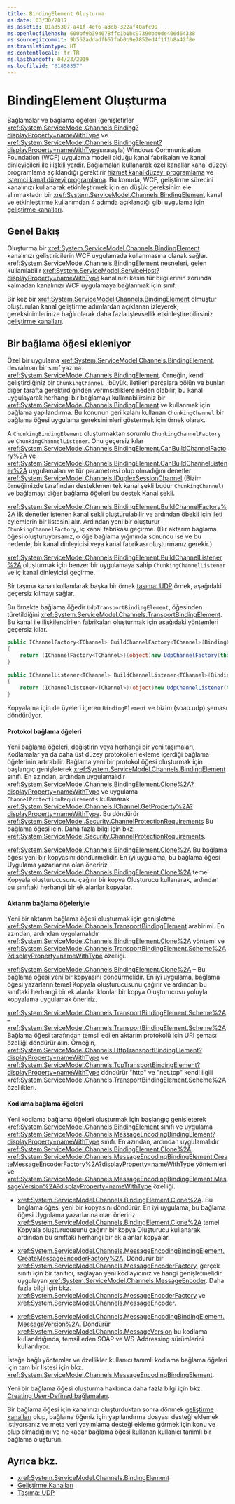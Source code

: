 ```yaml
---
title: BindingElement Oluşturma
ms.date: 03/30/2017
ms.assetid: 01a35307-a41f-4ef6-a3db-322af40afc99
ms.openlocfilehash: 600bf9b394078ffc1b1bc97390bd0de406d64338
ms.sourcegitcommit: 9b552addadfb57fab0b9e7852ed4f1f1b8a42f8e
ms.translationtype: HT
ms.contentlocale: tr-TR
ms.lasthandoff: 04/23/2019
ms.locfileid: "61858357"
---
```

# <a name="creating-a-bindingelement"></a>BindingElement Oluşturma
Bağlamalar ve bağlama öğeleri (genişletirler <xref:System.ServiceModel.Channels.Binding?displayProperty=nameWithType> ve <xref:System.ServiceModel.Channels.BindingElement?displayProperty=nameWithType>sırasıyla) Windows Communication Foundation (WCF) uygulama modeli olduğu kanal fabrikaları ve kanal dinleyicileri ile ilişkili yerdir. Bağlamaları kullanarak özel kanallar kanal düzeyi programlama açıklandığı gerektirir [hizmet kanal düzeyi programlama](../../../../docs/framework/wcf/extending/service-channel-level-programming.md) ve [istemci kanal düzeyi programlama](../../../../docs/framework/wcf/extending/client-channel-level-programming.md). Bu konuda, WCF, geliştirme sürecini kanalınızı kullanarak etkinleştirmek için en düşük gereksinim ele alınmaktadır bir <xref:System.ServiceModel.Channels.BindingElement> kanal ve etkinleştirme kullanımdan 4 adımda açıklandığı gibi uygulama için [geliştirme kanalları](../../../../docs/framework/wcf/extending/developing-channels.md).  
  
## <a name="overview"></a>Genel Bakış  
 Oluşturma bir <xref:System.ServiceModel.Channels.BindingElement> kanalınızı geliştiricilerin WCF uygulamada kullanmasına olanak sağlar. <xref:System.ServiceModel.Channels.BindingElement> nesneleri, gelen kullanılabilir <xref:System.ServiceModel.ServiceHost?displayProperty=nameWithType> kanalınızı kesin tür bilgilerinin zorunda kalmadan kanalınızı WCF uygulamaya bağlanmak için sınıf.  
  
 Bir kez bir <xref:System.ServiceModel.Channels.BindingElement> olmuştur oluşturulan kanal geliştirme adımlardan açıklanan izleyerek, gereksinimlerinize bağlı olarak daha fazla işlevsellik etkinleştirebilirsiniz [geliştirme kanalları](../../../../docs/framework/wcf/extending/developing-channels.md).  
  
## <a name="adding-a-binding-element"></a>Bir bağlama öğesi ekleniyor  
 Özel bir uygulama <xref:System.ServiceModel.Channels.BindingElement>, devralınan bir sınıf yazma <xref:System.ServiceModel.Channels.BindingElement>. Örneğin, kendi geliştirdiğiniz bir `ChunkingChannel` , büyük, iletileri parçalara bölün ve bunları diğer tarafta gerektirdiğinden verimsizliklere neden olabilir, bu kanal uygulayarak herhangi bir bağlamayı kullanabilirsiniz bir <xref:System.ServiceModel.Channels.BindingElement> ve kullanmak için bağlama yapılandırma. Bu konunun geri kalanı kullanan `ChunkingChannel` bir bağlama öğesi uygulama gereksinimleri göstermek için örnek olarak.  
  
 A `ChunkingBindingElement` oluşturmaktan sorumlu `ChunkingChannelFactory` ve `ChunkingChannelListener`. Onu geçersiz kılar <xref:System.ServiceModel.Channels.BindingElement.CanBuildChannelFactory%2A> ve <xref:System.ServiceModel.Channels.BindingElement.CanBuildChannelListener%2A> uygulamaları ve tür parametresi olup olmadığını denetler <xref:System.ServiceModel.Channels.IDuplexSessionChannel> (Bizim örneğimizde tarafından desteklenen tek kanal şekli budur `ChunkingChannel`) ve bağlamayı diğer bağlama öğeleri bu destek Kanal şekli.  
  
 <xref:System.ServiceModel.Channels.BindingElement.BuildChannelFactory%2A> ilk denetler istenen kanal şekli oluşturulabilir ve ardından öbekli için ileti eylemlerin bir listesini alır. Ardından yeni bir oluşturur `ChunkingChannelFactory`, iç kanal fabrikası geçirme. (Bir aktarım bağlama öğesi oluşturuyorsanız, o öğe bağlama yığınında sonuncu ise ve bu nedenle, bir kanal dinleyicisi veya kanal fabrikası oluşturmanız gerekir.)  
  
 <xref:System.ServiceModel.Channels.BindingElement.BuildChannelListener%2A> oluşturmak için benzer bir uygulamaya sahip `ChunkingChannelListener` ve iç kanal dinleyicisi geçirme.  
  
 Bir taşıma kanalı kullanılarak başka bir örnek [taşıma: UDP](../../../../docs/framework/wcf/samples/transport-udp.md) örnek, aşağıdaki geçersiz kılmayı sağlar.  
  
 Bu örnekte bağlama öğedir `UdpTransportBindingElement`, öğesinden türetildiğini <xref:System.ServiceModel.Channels.TransportBindingElement>. Bu kanal ile ilişkilendirilen fabrikaları oluşturmak için aşağıdaki yöntemleri geçersiz kılar.  
  
```csharp  
public IChannelFactory<TChannel> BuildChannelFactory<TChannel>(BindingContext context)  
{  
    return (IChannelFactory<TChannel>)(object)new UdpChannelFactory(this, context);  
}  
  
public IChannelListener<TChannel> BuildChannelListener<TChannel>(BindingContext context)  
{  
    return (IChannelListener<TChannel>)(object)new UdpChannelListener(this, context);  
}  
```  
  
 Kopyalama için de üyeleri içeren `BindingElement` ve bizim (soap.udp) şeması döndürüyor.  
  
#### <a name="protocol-binding-elements"></a>Protokol bağlama öğeleri  
 Yeni bağlama öğeleri, değiştirin veya herhangi bir yeni taşımaları, Kodlamalar ya da daha üst düzey protokolleri ekleme içerdiği bağlama öğelerinin artırabilir. Bağlama yeni bir protokol öğesi oluşturmak için başlangıç genişleterek <xref:System.ServiceModel.Channels.BindingElement> sınıfı. En azından, ardından uygulamalıdır <xref:System.ServiceModel.Channels.BindingElement.Clone%2A?displayProperty=nameWithType> ve uygulama `ChannelProtectionRequirements` kullanarak <xref:System.ServiceModel.Channels.IChannel.GetProperty%2A?displayProperty=nameWithType>. Bu döndürür <xref:System.ServiceModel.Security.ChannelProtectionRequirements> Bu bağlama öğesi için.  Daha fazla bilgi için bkz. <xref:System.ServiceModel.Security.ChannelProtectionRequirements>.  
  
 <xref:System.ServiceModel.Channels.BindingElement.Clone%2A> Bu bağlama öğesi yeni bir kopyasını döndürmelidir. En iyi uygulama, bu bağlama öğesi Uygulama yazarlarına olan öneririz <xref:System.ServiceModel.Channels.BindingElement.Clone%2A> temel Kopyala oluşturucusunu çağırır bir kopya Oluşturucu kullanarak, ardından bu sınıftaki herhangi bir ek alanlar kopyalar.  
  
#### <a name="transport-binding-elements"></a>Aktarım bağlama öğeleriyle  
 Yeni bir aktarım bağlama öğesi oluşturmak için genişletme <xref:System.ServiceModel.Channels.TransportBindingElement> arabirimi. En azından, ardından uygulamalıdır <xref:System.ServiceModel.Channels.BindingElement.Clone%2A> yöntemi ve <xref:System.ServiceModel.Channels.TransportBindingElement.Scheme%2A?displayProperty=nameWithType> özelliği.  
  
 <xref:System.ServiceModel.Channels.BindingElement.Clone%2A> – Bu bağlama öğesi yeni bir kopyasını döndürmelidir.  En iyi uygulama, bağlama öğesi yazarların temel Kopyala oluşturucusunu çağırır ve ardından bu sınıftaki herhangi bir ek alanlar klonlar bir kopya Oluşturucusu yoluyla kopyalama uygulamak öneririz.  
  
 <xref:System.ServiceModel.Channels.TransportBindingElement.Scheme%2A> – <xref:System.ServiceModel.Channels.TransportBindingElement.Scheme%2A> Bağlama öğesi tarafından temsil edilen aktarım protokolü için URI şeması özelliği döndürür alın. Örneğin, <xref:System.ServiceModel.Channels.HttpTransportBindingElement?displayProperty=nameWithType> ve <xref:System.ServiceModel.Channels.TcpTransportBindingElement?displayProperty=nameWithType> döndürür "http" ve "net.tcp" kendi ilgili <xref:System.ServiceModel.Channels.TransportBindingElement.Scheme%2A> özellikleri.  
  
#### <a name="encoding-binding-elements"></a>Kodlama bağlama öğeleri  
 Yeni kodlama bağlama öğeleri oluşturmak için başlangıç genişleterek <xref:System.ServiceModel.Channels.BindingElement> sınıfı ve uygulama <xref:System.ServiceModel.Channels.MessageEncodingBindingElement?displayProperty=nameWithType> sınıfı. En azından, ardından uygulamalıdır <xref:System.ServiceModel.Channels.BindingElement.Clone%2A>, <xref:System.ServiceModel.Channels.MessageEncodingBindingElement.CreateMessageEncoderFactory%2A?displayProperty=nameWithType> yöntemleri ve <xref:System.ServiceModel.Channels.MessageEncodingBindingElement.MessageVersion%2A?displayProperty=nameWithType> özelliği.  
  
- <xref:System.ServiceModel.Channels.BindingElement.Clone%2A>. Bu bağlama öğesi yeni bir kopyasını döndürür. En iyi uygulama, bu bağlama öğesi Uygulama yazarlarına olan öneririz <xref:System.ServiceModel.Channels.BindingElement.Clone%2A> temel Kopyala oluşturucusunu çağırır bir kopya Oluşturucu kullanarak, ardından bu sınıftaki herhangi bir ek alanlar kopyalar.  
  
- <xref:System.ServiceModel.Channels.MessageEncodingBindingElement.CreateMessageEncoderFactory%2A>. Döndürür bir <xref:System.ServiceModel.Channels.MessageEncoderFactory>, gerçek sınıfı için bir tanıtıcı, sağlayan yeni kodlayıcınız ve hangi genişletmelidir uygulayan <xref:System.ServiceModel.Channels.MessageEncoder>. Daha fazla bilgi için bkz. <xref:System.ServiceModel.Channels.MessageEncoderFactory> ve <xref:System.ServiceModel.Channels.MessageEncoder>.  
  
- <xref:System.ServiceModel.Channels.MessageEncodingBindingElement.MessageVersion%2A>. Döndürür <xref:System.ServiceModel.Channels.MessageVersion> bu kodlama kullanıldığında, temsil eden SOAP ve WS-Addressing sürümlerini kullanılıyor.  
  
 İsteğe bağlı yöntemler ve özellikler kullanıcı tanımlı kodlama bağlama öğeleri için tam bir listesi için bkz. <xref:System.ServiceModel.Channels.MessageEncodingBindingElement>.  
  
 Yeni bir bağlama öğesi oluşturma hakkında daha fazla bilgi için bkz. [Creating User-Defined bağlamaları](../../../../docs/framework/wcf/extending/creating-user-defined-bindings.md).  
  
 Bir bağlama öğesi için kanalınızı oluşturduktan sonra dönmek [geliştirme kanalları](../../../../docs/framework/wcf/extending/developing-channels.md) olup, bağlama öğeniz için yapılandırma dosyası desteği eklemek istiyorsanız ve meta veri yayımlama desteği ekleme görmek için konu ve olup olmadığını ve ne kadar bağlama öğesi kullanan kullanıcı tanımlı bir bağlama oluşturun.  
  
## <a name="see-also"></a>Ayrıca bkz.

- <xref:System.ServiceModel.Channels.BindingElement>
- [Geliştirme Kanalları](../../../../docs/framework/wcf/extending/developing-channels.md)
- [Taşıma: UDP](../../../../docs/framework/wcf/samples/transport-udp.md)

